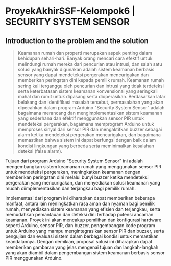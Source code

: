# ProyekAkhirSSF-Kelompok6 | SECURITY SYSTEM SENSOR

## Introduction to the problem and the solution
> Keamanan rumah dan properti merupakan aspek penting dalam kehidupan sehari-hari.
Banyak orang mencari cara efektif untuk melindungi rumah mereka dari pencurian atau intrusi,
dan salah satu solusi yang banyak digunakan adalah sistem keamanan berbasis sensor yang dapat
mendeteksi pergerakan mencurigakan dan memberikan peringatan dini kepada pemilik rumah.
Keamanan rumah sering kali terganggu oleh pencurian dan intrusi yang tidak terdeteksi serta
keterbatasan sistem keamanan konvensional yang seringkali mahal dan rumit untuk dipasang serta
dioperasikan. Berdasarkan latar belakang dan identifikasi masalah tersebut, permasalahan yang
akan dipecahkan dalam program Arduino "Security System Sensor" adalah bagaimana merancang
dan mengimplementasikan sistem keamanan yang sederhana dan efektif menggunakan sensor PIR
untuk mendeteksi pergerakan, bagaimana memprogram Arduino untuk memproses sinyal dari
sensor PIR dan mengaktifkan buzzer sebagai alarm ketika mendeteksi pergerakan mencurigakan,
dan bagaimana memastikan bahwa sistem ini dapat berfungsi dengan baik dalam kondisi
lingkungan yang berbeda serta meminimalkan kesalahan deteksi (false alarm).

Tujuan dari program Arduino "Security System Sensor" ini adalah mengembangkan sistem
keamanan rumah yang menggunakan sensor PIR untuk mendeteksi pergerakan, meningkatkan
keamanan dengan memberikan peringatan dini melalui bunyi buzzer ketika mendeteksi pergerakan
yang mencurigakan, dan menyediakan solusi keamanan yang mudah diimplementasikan dan
terjangkau bagi pemilik rumah.

Implementasi dari program ini diharapkan dapat memberikan beberapa manfaat, antara lain
meningkatkan rasa aman dan nyaman bagi pemilik rumah, menyediakan sistem keamanan yang
efisien dan terjangkau, serta memudahkan pemantauan dan deteksi dini terhadap potensi ancaman
keamanan. Proyek ini akan mencakup pemilihan dan konfigurasi hardware seperti Arduino, sensor
PIR, dan buzzer, pengembangan kode program untuk Arduino yang mampu mengintegrasikan
sensor PIR dan buzzer, serta pengujian dan evaluasi sistem dalam berbagai kondisi untuk
memastikan keandalannya. Dengan demikian, proposal solusi ini diharapkan dapat memberikan
gambaran yang jelas mengenai tujuan dan langkah-langkah yang akan diambil dalam
pengembangan sistem keamanan berbasis sensor PIR menggunakan Arduino.


